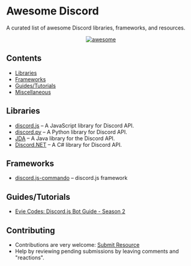 # Awesome Discord
A curated list of awesome Discord libraries, frameworks, and resources.

<p align="center">
    <a href="https://github.com/boltxyz/awesome-discord"><img alt="awesome" src="https://cdn.rawgit.com/sindresorhus/awesome/d7305f38d29fed78fa85652e3a63e154dd8e8829/media/badge.svg" /></a>
</p>

## Contents
* [Libraries](#libraries)
* [Frameworks](#frameworks)
* [Guides/Tutorials](#guides/tutorials)
* [Miscellaneous]()

## Libraries
* [discord.js](https://discord.js.org) – A JavaScript library for Discord API.
* [discord.py](https://github.com/Rapptz/discord.py) – A Python library for Discord API.
* [JDA](https://github.com/DV8FromTheWorld/JDA) – A Java library for the Discord API.
* [Discord.NET](https://github.com/RogueException/Discord.Net) – A C# library for Discord API.

## Frameworks
* [discord.js-commando]() – discord.js framework

## Guides/Tutorials
* [Evie Codes: Discord.js Bot Guide - Season 2](https://www.youtube.com/playlist?list=PLm2hXbDAZv10BKGQxTbyQAEYmC0UcMXnH)

## Contributing
* Contributions are very welcome: [Submit Resource](https://github.com/boltxyz/awesome-discord/issues/new)
* Help by reviewing pending submissions by leaving comments and "reactions".